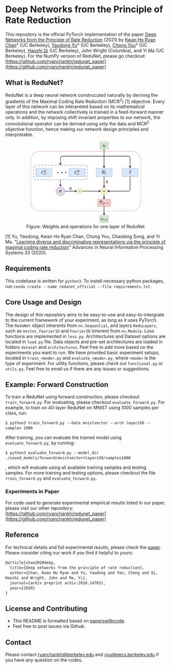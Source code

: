 # Deep Networks from the Principle of Rate Reduction
This repository is the official PyTorch implementation of the paper [Deep Networks from the Principle of Rate Reduction](https://arxiv.org/abs/2010.14765) (2021) by [Kwan Ho Ryan Chan](https://ryanchankh.github.io)* (UC Berkeley), [Yaodong Yu](https://yaodongyu.github.io/)* (UC Berkeley), [Chong You](https://sites.google.com/view/cyou)* (UC Berkeley), [Haozhi Qi](https://haozhi.io/) (UC Berkeley), John Wright (Columbia), and Yi Ma (UC Berkeley). For the NumPy version of ReduNet, please go checkout: [https://github.com/ryanchankh/redunet_paper](https://github.com/ryanchankh/redunet_paper)

## What is ReduNet?
ReduNet is a deep neural network construcuted naturally by deriving the gradients of the Maximal Coding Rate Reduction (MCR<sup>2</sup>) [1] objective. Every layer of this network can be interpreted based on its mathematical operations and the network collectively is trained in a feed-forward manner only. In addition, by imposing shift invariant properties to our network, the convolutional operator can be derived using only the data and MCR<sup>2</sup> objective function, hence making our network design principled and interpretable. 

<p align="center">
    <img src="images/arch-redunet.jpg" width="350"\><br>
	Figure: Weights and operations for one layer of ReduNet
</p>
<p align="center">

[1] Yu, Yaodong, Kwan Ho Ryan Chan, Chong You, Chaobing Song, and Yi Ma. "[Learning diverse and discriminative representations via the principle of maximal coding rate reduction](https://proceedings.neurips.cc/paper/2020/file/6ad4174eba19ecb5fed17411a34ff5e6-Paper.pdf)" Advances in Neural Information Processing Systems 33 (2020). 

## Requirements
This codebase is written for `python3`. To install necessary python packages, run `conda create --name redunet_official --file requirements.txt`.

## Core Usage and Design
The design of this repository aims to be easy-to-use and easy-to-intergrate to the current framework of your experiment, as long as it uses PyTorch. The `ReduNet` object inherents from `nn.Sequential`, and layers `ReduLayers`, such as `Vector`, `Fourier1D` and `Fourier2D` inherent from `nn.Module`. Loss functions are implemented in `loss.py`. Architectures and Dataset options are located in `load.py` file. Data objects and pre-set architectures are loaded in folders `dataset` and `architectures`. Feel free to add more based on the experiments you want to run. We have provided basic experiment setups, located in `train_<mode>.py` and `evaluate_<mode>.py`, where `<mode>` is the type of experiment. For utility functions, please check out `functional.py` or `utils.py`. Feel free to email us if there are any issues or suggestions. 


## Example: Forward Construction
To train a ReduNet using forward construction, please checkout `train_forward.py`. For evaluating, please checkout `evaluate_forward.py`. For example, to train on 40-layer ReduNet on MNIST using 1000 samples per class, run:

```
$ python3 train_forward.py --data mnistvector --arch layers50 --samples 1000
```
After training, you can evaluate the trained model using `evaluate_forward.py`, by running:

```
$ python3 evaluate_forward.py --model_dir ./saved_models/forward/mnistvector+layers50/samples1000 
```
, which will evaluate using all available training samples and testing samples. For more training and testing options, please checkout the file `train_forward.py` and `evaluate_forward.py`.

### Experiments in Paper
For code used to generate experimental empirical results listed in our paper, please visit our other repository: [https://github.com/ryanchankh/redunet_paper](https://github.com/ryanchankh/redunet_paper)

## Reference
For technical details and full experimental results, please check the [paper](https://arxiv.org/abs/2010.14765). Please consider citing our work if you find it helpful to yours:

```
@article{chan2020deep,
  title={Deep networks from the principle of rate reduction},
  author={Chan, Kwan Ho Ryan and Yu, Yaodong and You, Chong and Qi, Haozhi and Wright, John and Ma, Yi},
  journal={arXiv preprint arXiv:2010.14765},
  year={2020}
}
```

## License and Contributing
- This README is formatted based on [paperswithcode](https://github.com/paperswithcode/releasing-research-code).
- Feel free to post issues via Github. 

## Contact
Please contact [ryanchankh@berkeley.edu](ryanchankh@berkeley.edu) and [yyu@eecs.berkeley.edu](yyu@eecs.berkeley.edu) if you have any question on the codes.
